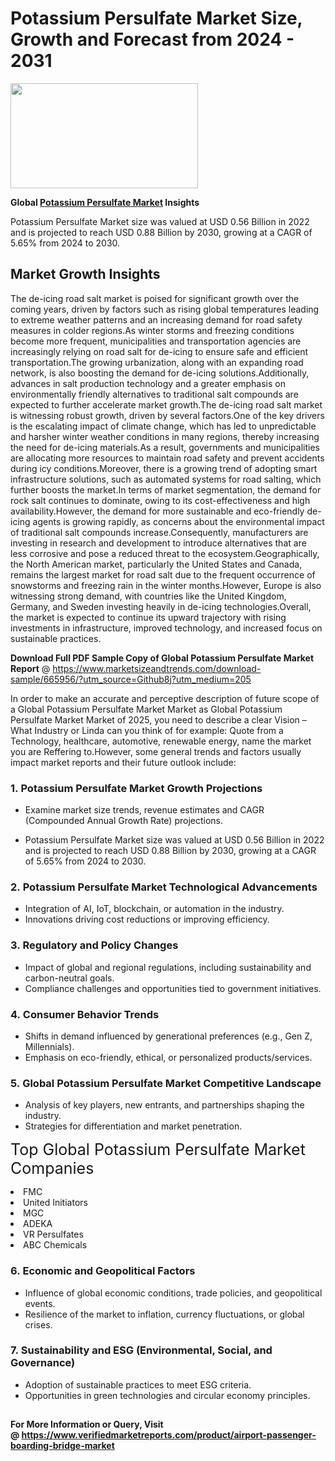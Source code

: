 <H1>Potassium Persulfate Market Size, Growth and Forecast from 2024 - 2031</H1><img class="aligncenter size-medium wp-image-584254" src="https://thirdeyenews.in/wp-content/uploads/2024/09/Global-Market-Research-300x168.jpeg" alt="" width="300" height="168" /><p><strong>Global&nbsp;<a href="https://www.marketsizeandtrends.com/download-sample/665956/?utm_source=Github8j?utm_medium=205">Potassium Persulfate Market</a> Insights</strong></p><p>Potassium Persulfate Market size was valued at USD 0.56 Billion in 2022 and is projected to reach USD 0.88 Billion by 2030, growing at a CAGR of 5.65% from 2024 to 2030.</p><p><h2>Market Growth Insights</h2> The de-icing road salt market is poised for significant growth over the coming years, driven by factors such as rising global temperatures leading to extreme weather patterns and an increasing demand for road safety measures in colder regions.As winter storms and freezing conditions become more frequent, municipalities and transportation agencies are increasingly relying on road salt for de-icing to ensure safe and efficient transportation.The growing urbanization, along with an expanding road network, is also boosting the demand for de-icing solutions.Additionally, advances in salt production technology and a greater emphasis on environmentally friendly alternatives to traditional salt compounds are expected to further accelerate market growth.The de-icing road salt market is witnessing robust growth, driven by several factors.One of the key drivers is the escalating impact of climate change, which has led to unpredictable and harsher winter weather conditions in many regions, thereby increasing the need for de-icing materials.As a result, governments and municipalities are allocating more resources to maintain road safety and prevent accidents during icy conditions.Moreover, there is a growing trend of adopting smart infrastructure solutions, such as automated systems for road salting, which further boosts the market.In terms of market segmentation, the demand for rock salt continues to dominate, owing to its cost-effectiveness and high availability.However, the demand for more sustainable and eco-friendly de-icing agents is growing rapidly, as concerns about the environmental impact of traditional salt compounds increase.Consequently, manufacturers are investing in research and development to introduce alternatives that are less corrosive and pose a reduced threat to the ecosystem.Geographically, the North American market, particularly the United States and Canada, remains the largest market for road salt due to the frequent occurrence of snowstorms and freezing rain in the winter months.However, Europe is also witnessing strong demand, with countries like the United Kingdom, Germany, and Sweden investing heavily in de-icing technologies.Overall, the market is expected to continue its upward trajectory with rising investments in infrastructure, improved technology, and increased focus on sustainable practices.<p><span class=""><strong>Download Full PDF Sample Copy of Global Potassium Persulfate Market Report</strong> @ <a href="https://www.marketsizeandtrends.com/download-sample/665956/?utm_source=Github8j?utm_medium=205" target="_blank">https://www.marketsizeandtrends.com/download-sample/665956/?utm_source=Github8j?utm_medium=205</a></span></p><p>In order to make an accurate and perceptive description of future scope of a Global&nbsp;Potassium Persulfate Market Market as Global&nbsp;Potassium Persulfate Market Market of 2025, you need to describe a clear Vision &ndash; What Industry or Linda can you think of for example: Quote from a Technology, healthcare, automotive, renewable energy, name the market you are Reffering to.However, some general trends and factors usually impact market reports and their future outlook include:</p><h3>1.&nbsp;<strong>Potassium Persulfate Market Growth Projections</strong></h3><ul><li>Examine market size trends, revenue estimates and CAGR (Compounded Annual Growth Rate) projections.</li><li><p>Potassium Persulfate Market size was valued at USD 0.56 Billion in 2022 and is projected to reach USD 0.88 Billion by 2030, growing at a CAGR of 5.65% from 2024 to 2030.</p></li></ul><h3>2.&nbsp;<strong>Potassium Persulfate Market Technological Advancements</strong></h3><ul><li>Integration of AI, IoT, blockchain, or automation in the industry.</li><li>Innovations driving cost reductions or improving efficiency.</li></ul><h3>3.&nbsp;<strong>Regulatory and Policy Changes</strong></h3><ul><li>Impact of global and regional regulations, including sustainability and carbon-neutral goals.</li><li>Compliance challenges and opportunities tied to government initiatives.</li></ul><h3>4.&nbsp;<strong>Consumer Behavior Trends</strong></h3><ul><li>Shifts in demand influenced by generational preferences (e.g., Gen Z, Millennials).</li><li>Emphasis on eco-friendly, ethical, or personalized products/services.</li></ul><h3>5.&nbsp;<strong>Global Potassium Persulfate Market Competitive Landscape</strong></h3><ul><li>Analysis of key players, new entrants, and partnerships shaping the industry.</li><li>Strategies for differentiation and market penetration.</li></ul><p data-pm-slice="1 1 []"><span style="color: inherit; font-family: inherit; font-size: 25px;">Top Global Potassium Persulfate Market Companies</span></p><div class="" data-test-id=""><p><li>FMC</li><li> United Initiators</li><li> MGC</li><li> ADEKA</li><li> VR Persulfates</li><li> ABC Chemicals</li></p></div><h3>6.&nbsp;<strong>Economic and Geopolitical Factors</strong></h3><ul><li>Influence of global economic conditions, trade policies, and geopolitical events.</li><li>Resilience of the market to inflation, currency fluctuations, or global crises.</li></ul><h3>7.&nbsp;<strong>Sustainability and ESG (Environmental, Social, and Governance)</strong></h3><ul><li>Adoption of sustainable practices to meet ESG criteria.</li><li>Opportunities in green technologies and circular economy principles.</li></ul><h2><strong style="font-size: 14px;">For More Information or Query, Visit @&nbsp;</strong><a style="background-color: #ffffff; font-size: 14px;" href="https://www.marketsizeandtrends.com/report/potassium-persulfate-market/" target="_blank">https://www.verifiedmarketreports.com/product/airport-passenger-boarding-bridge-market</a></h2>